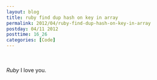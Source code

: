```yaml
---
layout: blog
title: ruby find dup hash on key in array
permalink: 2012/04/ruby-find-dup-hash-on-key-in-array
postday: 04/11 2012
posttime: 16_26
categories: [Code]
---
```


<br><br>
<em>Ruby</em> I love you.

<script src="https://gist.github.com/2363441.js?file=ruby_find_dup_hash_on_key_in_array.rb"></script>
